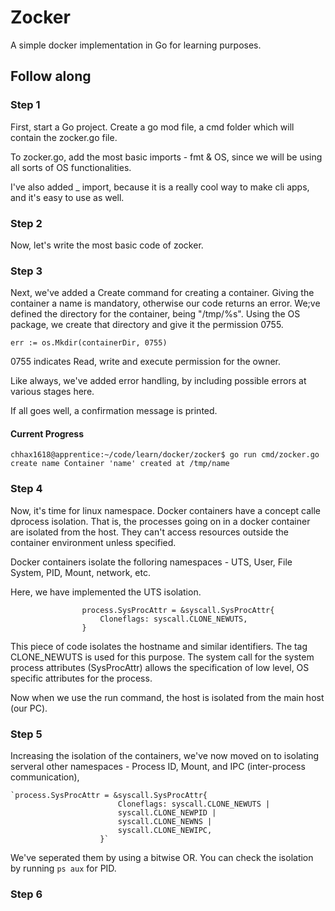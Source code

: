 # Zocker
A simple docker implementation in Go for learning purposes.

## Follow along

### Step 1
First, start a Go project. Create a go mod file, a cmd folder which will contain the zocker.go file. 

To zocker.go, add the most basic imports - fmt & OS, since we will be using all sorts of OS functionalities. 

I've also added _ import, because it is a really cool way to make cli apps, and it's easy to use as well.

### Step 2

Now, let's write the most basic code of zocker. 

### Step 3
Next, we've added a Create command for creating a container. Giving the container a name is mandatory, otherwise our code returns an error. We;ve defined the directory for the container, being "/tmp/%s". Using the OS package, we create that directory and give it the permission 0755.

`err := os.Mkdir(containerDir, 0755)`

0755 indicates Read, write and execute permission for the owner.

Like always, we've added error handling, by including possible errors at various stages here. 

If all goes well, a confirmation message is printed.

#### Current Progress
 `chhax1618@apprentice:~/code/learn/docker/zocker$ go run cmd/zocker.go create name
Container 'name' created at /tmp/name`

### Step 4
Now, it's time for linux namespace. Docker containers have a concept calle dprocess isolation. That is, the processes going on in a docker container are isolated from the host. They can't access resources outside the container environment unless specified.

Docker containers isolate the folloring namespaces - UTS, User, File System, PID, Mount, network, etc.

Here, we have implemented the UTS isolation.

                    process.SysProcAttr = &syscall.SysProcAttr{
						Cloneflags: syscall.CLONE_NEWUTS,
					}

This piece of code isolates the hostname and similar identifiers. The tag CLONE_NEWUTS is used for this purpose. The system call for the system process attributes (SysProcAttr) allows the specification of low level, OS specific attributes for the process.

Now when we use the run command, the host is isolated from the main host (our PC).


### Step 5
Increasing the isolation of the containers, we've now moved on to isolating serveral other namespaces - Process ID, Mount, and IPC (inter-process communication),

	`process.SysProcAttr = &syscall.SysProcAttr{
							Cloneflags: syscall.CLONE_NEWUTS |
							syscall.CLONE_NEWPID |
							syscall.CLONE_NEWNS |
							syscall.CLONE_NEWIPC,
						}`

We've seperated them by using a bitwise OR. You can check the isolation by running `ps aux` for PID.

### Step 6
